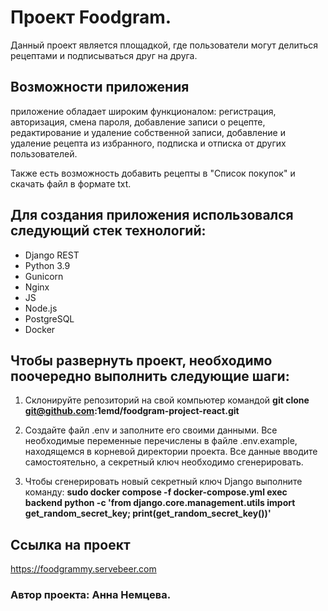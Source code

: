 # Проект Foodgram.

Данный проект является площадкой, где пользователи могут делиться рецептами и подписываться друг на друга.

## Возможности приложения

приложение обладает широким функционалом: регистрация, авторизация, смена пароля, добавление записи о рецепте, редактирование и удаление собственной записи, добавление и удаление рецепта из избранного, подписка и отписка от других пользователей.

Также есть возможность добавить рецепты в "Список покупок" и скачать файл в формате txt. 

## Для создания приложения использовался следующий стек технологий:

- Django REST
- Python 3.9
- Gunicorn
- Nginx
- JS
- Node.js
- PostgreSQL
- Docker

## Чтобы развернуть проект, необходимо поочередно выполнить следующие шаги:

1. Склонируйте репозиторий на свой компьютер командой **git clone git@github.com:1emd/foodgram-project-react.git**

2. Создайте файл .env и заполните его своими данными. Все необходимые переменные перечислены в файле .env.example, находящемся в корневой директории проекта. Все данные вводите самостоятельно, а секретный ключ необходимо сгенерировать.

3. Чтобы сгенерировать новый секретный ключ Django выполните команду: **sudo docker compose -f docker-compose.yml exec backend python -c 'from django.core.management.utils import get_random_secret_key; print(get_random_secret_key())'**

## Ссылка на проект
https://foodgrammy.servebeer.com

### Автор проекта: Анна Немцева.